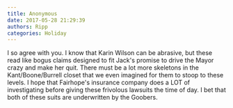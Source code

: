 ```yaml
---
title: Anonymous
date: 2017-05-28 21:29:39
authors: Ripp
categories: Holiday
---
```


 I so agree with you.  I know that Karin Wilson can be abrasive, but these read like bogus claims designed to fit Jack's promise to drive the Mayor crazy and make her quit.  There must be a lot more skeletons in the Kant/Boone/Burrell closet that we even imagined for them to stoop to these levels.  I hope that Fairhope's insurance company does a LOT of investigating before giving these frivolous lawsuits the time of day.  I bet that both of these suits are underwritten by the Goobers.
